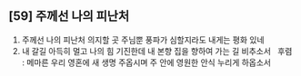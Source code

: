 ## [59] 주께선 나의 피난처

1) 주께선 나의 피난처 의지할 곳 주님뿐 풍파가 심할지라도 내게는 평화 있네  
2) 내 갈길 아득히 멀고 나의 힘 기진한데 내 본향 집을 향하여 가는 길 비추소서  
후렴 : 메마른 우리 영혼에 새 생명 주옵시며 주 안에 영원한 안식 누리게 하옵소서

